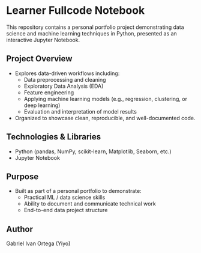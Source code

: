 # Learner Fullcode Notebook

This repository contains a personal portfolio project demonstrating data science and machine learning techniques in Python, presented as an interactive Jupyter Notebook.

## **Project Overview**
- Explores data-driven workflows including:
  - Data preprocessing and cleaning
  - Exploratory Data Analysis (EDA)
  - Feature engineering
  - Applying machine learning models (e.g., regression, clustering, or deep learning)
  - Evaluation and interpretation of model results
- Organized to showcase clean, reproducible, and well-documented code.

## **Technologies & Libraries**
- Python (pandas, NumPy, scikit-learn, Matplotlib, Seaborn, etc.)
- Jupyter Notebook

## **Purpose**
- Built as part of a personal portfolio to demonstrate:
  - Practical ML / data science skills
  - Ability to document and communicate technical work
  - End-to-end data project structure

## **Author**
Gabriel Ivan Ortega (Yiyo)
